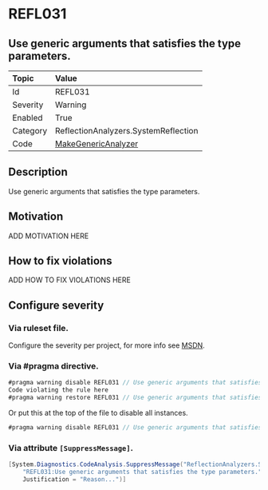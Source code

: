 # REFL031
## Use generic arguments that satisfies the type parameters.

| Topic    | Value
| :--      | :--
| Id       | REFL031
| Severity | Warning
| Enabled  | True
| Category | ReflectionAnalyzers.SystemReflection
| Code     | [MakeGenericAnalyzer]([MakeGenericAnalyzer](https://github.com/DotNetAnalyzers/ReflectionAnalyzers/blob/master/ReflectionAnalyzers/NodeAnalzers/MakeGenericAnalyzer.cs))

## Description

Use generic arguments that satisfies the type parameters.

## Motivation

ADD MOTIVATION HERE

## How to fix violations

ADD HOW TO FIX VIOLATIONS HERE

<!-- start generated config severity -->
## Configure severity

### Via ruleset file.

Configure the severity per project, for more info see [MSDN](https://msdn.microsoft.com/en-us/library/dd264949.aspx).

### Via #pragma directive.
```C#
#pragma warning disable REFL031 // Use generic arguments that satisfies the type parameters.
Code violating the rule here
#pragma warning restore REFL031 // Use generic arguments that satisfies the type parameters.
```

Or put this at the top of the file to disable all instances.
```C#
#pragma warning disable REFL031 // Use generic arguments that satisfies the type parameters.
```

### Via attribute `[SuppressMessage]`.

```C#
[System.Diagnostics.CodeAnalysis.SuppressMessage("ReflectionAnalyzers.SystemReflection", 
    "REFL031:Use generic arguments that satisfies the type parameters.", 
    Justification = "Reason...")]
```
<!-- end generated config severity -->